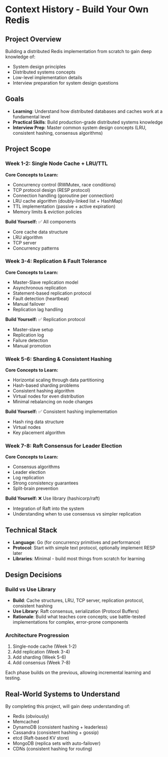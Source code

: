# Context History - Build Your Own Redis

## Project Overview
Building a distributed Redis implementation from scratch to gain deep knowledge of:
- System design principles
- Distributed systems concepts
- Low-level implementation details
- Interview preparation for system design questions

## Goals
- **Learning**: Understand how distributed databases and caches work at a fundamental level
- **Practical Skills**: Build production-grade distributed systems knowledge
- **Interview Prep**: Master common system design concepts (LRU, consistent hashing, consensus algorithms)

## Project Scope

### Week 1-2: Single Node Cache + LRU/TTL
**Core Concepts to Learn:**
- Concurrency control (RWMutex, race conditions)
- TCP protocol design (RESP protocol)
- Connection handling (goroutine per connection)
- LRU cache algorithm (doubly-linked list + HashMap)
- TTL implementation (passive + active expiration)
- Memory limits & eviction policies

**Build Yourself:** ✅ All components
- Core cache data structure
- LRU algorithm
- TCP server
- Concurrency patterns

### Week 3-4: Replication & Fault Tolerance
**Core Concepts to Learn:**
- Master-Slave replication model
- Asynchronous replication
- Statement-based replication protocol
- Fault detection (heartbeat)
- Manual failover
- Replication lag handling

**Build Yourself:** ✅ Replication protocol
- Master-slave setup
- Replication log
- Failure detection
- Manual promotion

### Week 5-6: Sharding & Consistent Hashing
**Core Concepts to Learn:**
- Horizontal scaling through data partitioning
- Hash-based sharding problems
- Consistent hashing algorithm
- Virtual nodes for even distribution
- Minimal rebalancing on node changes

**Build Yourself:** ✅ Consistent hashing implementation
- Hash ring data structure
- Virtual nodes
- Key placement algorithm

### Week 7-8: Raft Consensus for Leader Election
**Core Concepts to Learn:**
- Consensus algorithms
- Leader election
- Log replication
- Strong consistency guarantees
- Split-brain prevention

**Build Yourself:** ❌ Use library (hashicorp/raft)
- Integration of Raft into the system
- Understanding when to use consensus vs simpler replication

## Technical Stack
- **Language**: Go (for concurrency primitives and performance)
- **Protocol**: Start with simple text protocol, optionally implement RESP later
- **Libraries**: Minimal - build most things from scratch for learning

## Design Decisions

### Build vs Use Library
- **Build**: Cache structures, LRU, TCP server, replication protocol, consistent hashing
- **Use Library**: Raft consensus, serialization (Protocol Buffers)
- **Rationale**: Build what teaches core concepts; use battle-tested implementations for complex, error-prone components

### Architecture Progression
1. Single-node cache (Week 1-2)
2. Add replication (Week 3-4)
3. Add sharding (Week 5-6)
4. Add consensus (Week 7-8)

Each phase builds on the previous, allowing incremental learning and testing.

## Real-World Systems to Understand
By completing this project, will gain deep understanding of:
- Redis (obviously)
- Memcached
- DynamoDB (consistent hashing + leaderless)
- Cassandra (consistent hashing + gossip)
- etcd (Raft-based KV store)
- MongoDB (replica sets with auto-failover)
- CDNs (consistent hashing for routing)





